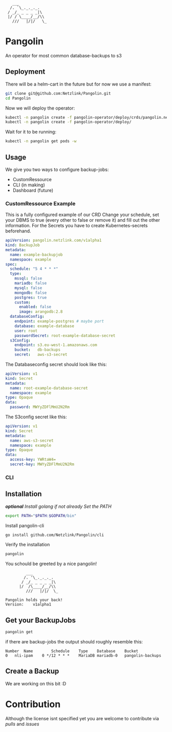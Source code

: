  ``` 
    ___
   /. `\_._._._.
  / _/_ _ _ _ _|\
  |/ / \____/__/\\
    ///   |/|/   \_
```
# Pangolin
An operator for most common database-backups to s3

## Deployment
There will be a helm-cart in the future but for now we use a manifest:
```bash
git clone git@github.com:Netzlink/Pangolin.git
cd Pangolin
```
Now we will deploy the operator:
```bash
kubectl -n pangolin create -f pangolin-operator/deploy/crds/pangolin.netzlink.com_backupjobs_crd.yaml
kubectl -n pangolin create -f pangolin-operator/deploy/
```
Wait for it to be running:
```bash
kubectl -n pangolin get pods -w
```
## Usage
We give you two ways to configure backup-jobs:
- CustomRessource
- CLI (in making)
- Dashboard (future)
### CustomRessource Example
This is a fully configured example of our CRD
Change your schedule, set your DBMS to true (every other to false or remove it) and fill out the other information.
For the Secrets you have to create Kubernetes-secrets beforehand.
```yaml
apiVersion: pangolin.netzlink.com/v1alpha1
kind: BackupJob
metadata:
  name: example-backupjob
  namespace: example
spec:
  schedule: "5 4 * * *"
  type:
    mssql: false
    mariadb: false
    mysql: false
    mongodb: false
    postgres: true
    custom:
      enabled: false
      image: arangodb:2.8
  databaseConfig:
    endpoint: example-postgres # maybe port
    database: example-database
    user: root
    passwordSecret: root-example-database-secret
  s3Config:
    endpoint: s3.eu-west-1.amazonaws.com
    bucket:   db-backups
    secret:   aws-s3-secret
```
The Databaseconfig secret should look like this:
```yaml
apiVersion: v1
kind: Secret
metadata:
  name: root-example-database-secret
  namespace: example
type: Opaque
data:
  password: MWYyZDFlMmU2N2Rm
```
The S3config secret like this:
```yaml
apiVersion: v1
kind: Secret
metadata:
  name: aws-s3-secret
  namespace: example
type: Opaque
data:
  access-key: YWRtaW4=
  secret-key: MWYyZDFlMmU2N2Rm
```
### CLI
## Installation
*__optional__ Install golang if not already*
*Set the PATH*
```bash
export PATH="$PATH:$GOPATH/bin"
```
Install pangolin-cli
```bash
go install github.com/Netzlink/Pangolin/cli
```
Verify the installation
```bash
pangolin
```
You schould be greeted by a nice pangolin!
```text
	     ___
	    /. '\_._._._.
   	   / _/_ _ _ _ _|\
   	  |/  /\____/__/\\
	     ///   |/|/  \_ 

Pangolin holds your back!
Version:	v1alpha1
```
## Get your BackupJobs
```bash
pangolin get
```
if there are backup-jobs the output should roughly resemble this:
```text
Number	Name		Schedule	Type	Database	Bucket
0	nli-ipam	0 */12 * * *	MariaDB	mariadb-0	pangolin-backups
```
## Create a Backup
We are working on this bit :D

# Contribution
Although the license isnt specified yet you are welcome to contribute via _pulls_ and _issues_
